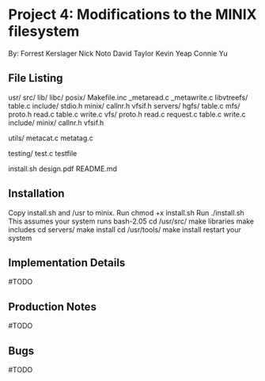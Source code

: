 Project 4: Modifications to the MINIX filesystem
================================================

By: Forrest Kerslager
    Nick Noto
    David Taylor
    Kevin Yeap
    Connie Yu

File Listing
------------

usr/
    src/
        lib/
            libc/
                posix/
                    Makefile.inc
                    _metaread.c
                    _metawrite.c
            libvtreefs/
                table.c
        include/
            stdio.h
            minix/
                callnr.h
                vfsif.h
        servers/
            hgfs/
                table.c
            mfs/
                proto.h
                read.c
                table.c
                write.c
            vfs/
                proto.h
                read.c
                request.c
                table.c
                write.c
    include/
        minix/
            callnr.h
            vfsif.h
            
utils/
    metacat.c
    metatag.c
    
testing/
    test.c
    testfile

install.sh
design.pdf
README.md                    

Installation
------------
Copy install.sh and /usr to minix.
Run chmod +x install.sh
Run ./install.sh
	This assumes your system runs bash-2.05
cd /usr/src/
make libraries
make includes
cd servers/
make install
cd /usr/tools/
make install
restart your system

Implementation Details
----------------------

#TODO

Production Notes
----------------

#TODO

Bugs
----

#TODO


